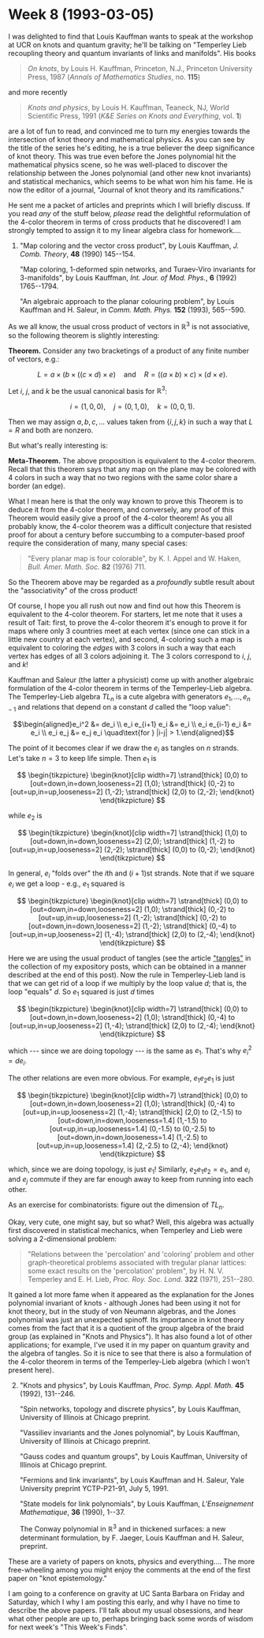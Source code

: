# Week 8 (1993-03-05)

I was delighted to find that Louis Kauffman wants to speak at the
workshop at UCR on knots and quantum gravity; he'll be talking on
"Temperley Lieb recoupling theory and quantum invariants of links and
manifolds". His books

> _On knots_, by Louis H. Kauffman, Princeton, N.J., Princeton University
Press, 1987 (_Annals of Mathematics Studies_, no. **115**)

and more recently

> _Knots and physics_, by Louis H. Kauffman, Teaneck, NJ, World Scientific
Press, 1991 (_K&E Series on Knots and Everything_, vol. **1**)

are a lot of fun to read, and convinced me to turn my energies towards
the intersection of knot theory and mathematical physics. As you can see
by the title of the series he's editing, he is a true believer the deep
significance of knot theory. This was true even before the Jones
polynomial hit the mathematical physics scene, so he was well-placed to
discover the relationship between the Jones polynomial (and other new
knot invariants) and statistical mechanics, which seems to be what won
him his fame. He is now the editor of a journal, "Journal of knot
theory and its ramifications."

He sent me a packet of articles and preprints which I will briefly
discuss. If you read *any* of the stuff below, *please* read the
delightful reformulation of the 4-color theorem in terms of cross
products that he discovered! I am strongly tempted to assign it to my
linear algebra class for homework....

1) "Map coloring and the vector cross product", by Louis Kauffman, _J. Comb. Theory_, **48** (1990) 145--154.

    "Map coloring, 1-deformed spin networks, and Turaev-Viro invariants for 3-manifolds", by Louis Kauffman, _Int. Jour. of Mod. Phys._, **6** (1992) 1765--1794.

    "An algebraic approach to the planar colouring problem", by Louis Kauffman and H. Saleur, in _Comm. Math. Phys._ **152** (1993), 565--590.

As we all know, the usual cross product of vectors in $\mathbb{R}^3$ is not
associative, so the following theorem is slightly interesting:

**Theorem.** Consider any two bracketings of a product of any finite number
of vectors, e.g.:

$$L = a \times (b \times ((c \times d) \times e) \quad\text{and}\quad  R = ((a \times b) \times c) \times (d \times e).$$

Let $i$, $j$, and $k$ be the usual canonical basis for $\mathbb{R}^3$:

$$i = (1,0,0), \quad j = (0,1,0), \quad k = (0,0,1).$$

Then we may assign $a,b,c,\ldots$ values taken from $\{i,j,k\}$ in such a way
that $L = R$ and both are nonzero.

But what's really interesting is:

**Meta-Theorem.** The above proposition is equivalent to the 4-color
theorem. Recall that this theorem says that any map on the plane may be
colored with 4 colors in such a way that no two regions with the same
color share a border (an edge).

What I mean here is that the only way known to prove this Theorem is to
deduce it from the 4-color theorem, and conversely, any proof of this
Theorem would easily give a proof of the 4-color theorem! As you all
probably know, the 4-color theorem was a difficult conjecture that
resisted proof for about a century before succumbing to a computer-based
proof require the consideration of many, many special cases:

> "Every planar map is four colorable", by K. I. Appel and W. Haken, _Bull.
Amer. Math. Soc._ **82** (1976) 711.

So the Theorem above may be regarded as a *profoundly* subtle result
about the "associativity" of the cross product!

Of course, I hope you all rush out now and find out how this Theorem is
equivalent to the 4-color theorem. For starters, let me note that it
uses a result of Tait: first, to prove the 4-color theorem it's enough
to prove it for maps where only 3 countries meet at each vertex (since
one can stick in a little new country at each vertex), and second,
4-coloring such a map is equivalent to coloring the *edges* with 3
colors in such a way that each vertex has edges of all 3 colors
adjoining it. The 3 colors correspond to $i$, $j$, and $k$!

Kauffman and Saleur (the latter a physicist) come up with another
algebraic formulation of the 4-color theorem in terms of the
Temperley-Lieb algebra. The Temperley-Lieb algebra $TL_n$ is a cute
algebra with generators $e_1, \ldots, e_{n-1}$ and relations that depend on
a constant $d$ called the "loop value":

$$\begin{aligned}e_i^2 &= de_i \\ e_i e_{i+1} e_i &= e_i \\ e_i e_{i-1} e_i &= e_i \\ e_i e_j &= e_j e_i \quad\text{for } |i-j| > 1.\end{aligned}$$

The point of it becomes clear if we draw the $e_i$ as tangles on $n$
strands. Let's take $n = 3$ to keep life simple. Then $e_1$ is

$$
  \begin{tikzpicture}
    \begin{knot}[clip width=7]
      \strand[thick] (0,0)
        to [out=down,in=down,looseness=2] (1,0);
      \strand[thick] (0,-2)
        to [out=up,in=up,looseness=2] (1,-2);
      \strand[thick] (2,0)
        to (2,-2);
    \end{knot}
  \end{tikzpicture}
$$

while $e_2$ is

$$
  \begin{tikzpicture}
    \begin{knot}[clip width=7]
      \strand[thick] (1,0)
        to [out=down,in=down,looseness=2] (2,0);
      \strand[thick] (1,-2)
        to [out=up,in=up,looseness=2] (2,-2);
      \strand[thick] (0,0)
        to (0,-2);
    \end{knot}
  \end{tikzpicture}
$$

In general, $e_i$ "folds over" the $i$th and $(i+1)$st strands. Note that if
we square $e_i$ we get a loop - e.g., $e_1$ squared is

$$
  \begin{tikzpicture}
    \begin{knot}[clip width=7]
      \strand[thick] (0,0)
        to [out=down,in=down,looseness=2] (1,0);
      \strand[thick] (0,-2)
        to [out=up,in=up,looseness=2] (1,-2);
      \strand[thick] (0,-2)
        to [out=down,in=down,looseness=2] (1,-2);
      \strand[thick] (0,-4)
        to [out=up,in=up,looseness=2] (1,-4);
      \strand[thick] (2,0)
        to (2,-4);
    \end{knot}
  \end{tikzpicture}
$$

Here we are using the usual product of tangles (see the article
["tangles"](http://math.ucr.edu/home/baez/tangles.html) in the collection of my expository posts, which can be
obtained in a manner described at the end of this post). Now the rule in
Temperley-Lieb land is that we can get rid of a loop if we multiply by
the loop value $d$; that is, the loop "equals" $d$. So $e_1$ squared is just
$d$ times

$$
  \begin{tikzpicture}
    \begin{knot}[clip width=7]
      \strand[thick] (0,0)
        to [out=down,in=down,looseness=2] (1,0);
      \strand[thick] (0,-4)
        to [out=up,in=up,looseness=2] (1,-4);
      \strand[thick] (2,0)
        to (2,-4);
    \end{knot}
  \end{tikzpicture}
$$

which --- since we are doing topology --- is the same as $e_1$. That's why
$e_i^2 = de_i$.

The other relations are even more obvious. For example, $e_1 e_2 e_1$ is
just

$$
  \begin{tikzpicture}
    \begin{knot}[clip width=7]
      \strand[thick] (0,0)
        to [out=down,in=down,looseness=2] (1,0);
      \strand[thick] (0,-4)
        to [out=up,in=up,looseness=2] (1,-4);
      \strand[thick] (2,0)
        to (2,-1.5)
        to [out=down,in=down,looseness=1.4] (1,-1.5)
        to [out=up,in=up,looseness=1.4] (0,-1.5)
        to (0,-2.5)
        to [out=down,in=down,looseness=1.4] (1,-2.5)
        to [out=up,in=up,looseness=1.4] (2,-2.5)
        to (2,-4);
    \end{knot}
  \end{tikzpicture}
$$

which, since we are doing topology, is just $e_1$! Similarly, $e_2 e_1 e_2 = e_1$, and $e_i$ and $e_j$ commute if they are far enough away to keep from
running into each other.

As an exercise for combinatorists: figure out the dimension of $TL_n$.

Okay, very cute, one might say, but so what? Well, this algebra was
actually first discovered in statistical mechanics, when Temperley and
Lieb were solving a 2-dimensional problem:

> "Relations between the 'percolation' and 'coloring' problem and other
graph-theoretical problems associated with tregular planar lattices:
some exact results on the 'percolation' problem", by H. N. V. Temperley
and E. H. Lieb, _Proc. Roy. Soc. Lond._ **322** (1971), 251--280.

It gained a lot more fame when it appeared as the explanation for the
Jones polynomial invariant of knots - although Jones had been using it
not for knot theory, but in the study of von Neumann algebras, and the
Jones polynomial was just an unexpected spinoff. Its importance in knot
theory comes from the fact that it is a quotient of the group algebra of
the braid group (as explained in "Knots and Physics"). It has also
found a lot of other applications; for example, I've used it in my
paper on quantum gravity and the algebra of tangles. So it is nice to
see that there is also a formulation of the 4-color theorem in terms of
the Temperley-Lieb algebra (which I won't present here).

2) "Knots and physics", by Louis Kauffman, _Proc. Symp. Appl. Math._ **45**
(1992), 131--246.

    "Spin networks, topology and discrete physics", by Louis Kauffman,
    University of Illinois at Chicago preprint.

    "Vassiliev invariants and the Jones polynomial", by Louis Kauffman,
    University of Illinois at Chicago preprint.

    "Gauss codes and quantum groups", by Louis Kauffman, University of
    Illinois at Chicago preprint.

    "Fermions and link invariants", by Louis Kauffman and H. Saleur, Yale
    University preprint YCTP-P21-91, July 5, 1991.

    "State models for link polynomials", by Louis Kauffman, _L'Enseignement Mathematique_, **36** (1990), 1--37.

    The Conway polynomial in $\mathbb{R}^3$ and in thickened surfaces: a new
    determinant formulation, by F. Jaeger, Louis Kauffman and H. Saleur,
    preprint.

These are a variety of papers on knots, physics and everything.... The
more free-wheeling among you might enjoy the comments at the end of the
first paper on "knot epistemology."

I am going to a conference on gravity at UC Santa Barbara on Friday and
Saturday, which I why I am posting this early, and why I have no time to
describe the above papers. I'll talk about my usual obsessions, and
hear what other people are up to, perhaps bringing back some words of
wisdom for next week's "This Week's Finds".

